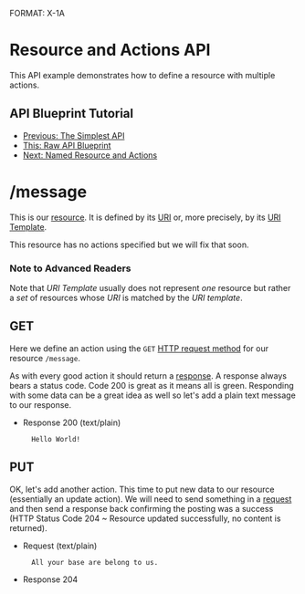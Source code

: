 FORMAT: X-1A

# Resource and Actions API
This API example demonstrates how to define a resource with multiple actions.

## API Blueprint Tutorial
+ [Previous: The Simplest API](https://github.com/apiaryio/api-blueprint/blob/master/examples/1.%20Simplest%20API.md) 
+ [This: Raw API Blueprint](https://raw.github.com/apiaryio/api-blueprint/master/examples/2.%20Resource%20and%20Actions.md)
+ [Next: Named Resource and Actions](https://github.com/apiaryio/api-blueprint/blob/master/examples/3.%20Named%20Resource%20and%20Actions.md)

# /message
This is our [resource](http://www.w3.org/TR/di-gloss/#def-resource). It is defined by its [URI](http://www.w3.org/TR/di-gloss/#def-uniform-resource-identifier) or, more precisely, by its [URI Template](http://tools.ietf.org/html/rfc6570).

This resource has no actions specified but we will fix that soon. 

### Note to Advanced Readers
Note that *URI Template* usually does not represent *one* resource but rather a *set* of resources whose *URI* is matched by the *URI template*.

## GET 
Here we define an action using the `GET` [HTTP request method](http://www.w3schools.com/tags/ref_httpmethods.asp) for our resource `/message`.

As with every good action it should return a [response](http://www.w3.org/TR/di-gloss/#def-http-response). A response always bears a status code. Code 200 is great as it means all is green. Responding with some data can be a great idea as well so let's add a plain text message to our response.

+ Response 200 (text/plain)

        Hello World!
        
## PUT 
OK, let's add another action. This time to put new data to our resource (essentially an update action). We will need to send something in a [request](http://www.w3.org/TR/di-gloss/#def-http-request) and then send a response back confirming the posting was a success (HTTP Status Code 204 ~ Resource updated successfully, no content is returned).

+ Request (text/plain)

        All your base are belong to us. 
        
+ Response 204
